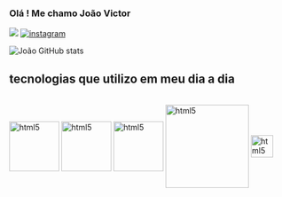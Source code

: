 
### Olá ! Me chamo João Victor 
![](https://em-content.zobj.net/source/microsoft-teams/337/man-technologist_1f468-200d-1f4bb.png)
[![instagram](https://img.shields.io/badge/joao_hllw-E4405F?style=for-the-badge&logo=instagram&logoColor=white)](https://instagram.com/joao_hllw?igshid=ZDdkNTZiNTM=)



![João GitHub stats](https://github-readme-stats.vercel.app/api?username=joaovictorcesario&show_icons=true&theme=tokyonight)


## tecnologias que utilizo em meu dia a dia
<div style="display: insline_block"><br/><img align="center" alt="html5" height="90" src="https://cdn.jsdelivr.net/gh/devicons/devicon/icons/python/python-original-wordmark.svg" />
<img align="center" alt="html5" height="90" src="https://cdn.jsdelivr.net/gh/devicons/devicon/icons/vscode/vscode-original-wordmark.svg" />
<img align="center" alt="html5" height="90" src="https://cdn.jsdelivr.net/gh/devicons/devicon/icons/c/c-original.svg" />
<img align="center" alt="html5" height="150" src="https://cdn.cdnlogo.com/logos/a/21/autodesk-autocad.svg" />
<img align="center" alt="html5" height="40" src="https://www.sketchup.com/themes/sketchup_www_terra/images/SketchUp-Horizontal-RGB.svg" />


